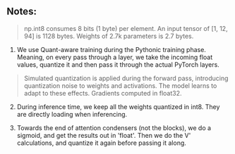 ## Notes: 

> np.int8 consumes 8 bits (1 byte) per element. An input tensor of [1, 12, 94] is 1128 bytes. Weights of 2.7k parameters is 2.7 bytes.  

1. We use Quant-aware training during the Pythonic training phase. Meaning, on every pass through a layer, we take the incoming float values, quantize it and then pass it through the actual PyTorch layers. 
> Simulated quantization is applied during the forward pass, introducing quantization noise to weights and activations. The model learns to adapt to these effects. Gradients computed in float32. 

2. During inference time, we keep all the weights quantized in int8. They are directly loading when inferencing. 

3. Towards the end of attention condensers (not the blocks), we do a sigmoid, and get the results out in 'float'. Then we do the V' calculations, and quantize it again before passing it along. 